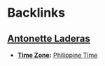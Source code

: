 
# Backlinks
## [Antonette Laderas](<Antonette Laderas.md>)
- **[Time Zone](<Time Zone.md>):** [Philippine Time](<Philippine Time.md>)


